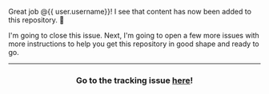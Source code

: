 Great job @{{ user.username}}! I see that content has now been added to this repository. :tada:

I'm going to close this issue. Next, I'm going to open a few more issues with more instructions to help you get this repository in good shape and ready to go.

<hr>
<h3 align="center">Go to the tracking issue <a href="{{ url }}">here</a>!</h3>
